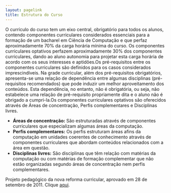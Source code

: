 ```yaml
---
layout: pagelink
title: Estrutura do Curso
---
```


O currículo do curso tem um eixo central, obrigatório para todos os alunos, contendo componentes curriculares considerados essenciais para a formação de um bacharel em Ciência de Computação e que perfaz aproximadamente 70% da carga horária mínima do curso. Os componentes curriculares optativos perfazem aproximadamente 30% dos componentes curriculares, dando ao aluno autonomia para projetar esta carga horária de acordo com os seus interesses e aptidões.Os pré-requisitos entre os componentes curriculares são definidos para os casos considerados imprescindíveis. Na grade curricular, além dos pré-requisitos obrigatórios, apresenta-se uma relação de dependência entre algumas disciplinas (pré-requisitos recomendados) que pode induzir um melhor aproveitamento dos conteúdos. Esta dependência, no entanto, não é obrigatória, ou seja, não estabelece uma relação de pré-requisito propriamente dita e o aluno não é obrigado a cumpri-la.Os componentes curriculares optativos são oferecidos através de Áreas de concentração, Perfis complementares e Disciplinas livres.

* **Áreas de concentração:** São estruturadas através de componentes curriculares que especializam algumas áreas da computação.
* **Perfis complementares:** Os perfis estruturam áreas afins da computação em unidades coerentes de conhecimento através de componentes curriculares que abordam conteúdos relacionados com a área em questão.
* **Disciplinas livres:** São disciplinas que têm relação com matérias da computação ou com matérias de formação complementar que não estão organizadas segundo áreas de concentração nem perfis complementares.

Projeto pedagógico da nova reforma curricular, aprovado em 28 de setembro de 2011. Clique [aqui][link].

[link]:/files/projeto-pedagogico.pdf
